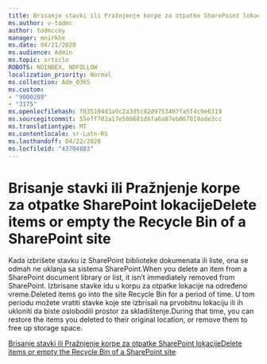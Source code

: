 ```yaml
---
title: Brisanje stavki ili Pražnjenje korpe za otpatke SharePoint lokacije
ms.author: v-todmc
author: todmccoy
manager: mnirkhe
ms.date: 04/21/2020
ms.audience: Admin
ms.topic: article
ROBOTS: NOINDEX, NOFOLLOW
localization_priority: Normal
ms.collection: Adm_O365
ms.custom:
- "9000209"
- "3175"
ms.openlocfilehash: f035104d3a9c2a3d5c82d9753497fa5f4c9e6319
ms.sourcegitcommit: 55eff703a17e500681d8fa6a87eb067019ade3cc
ms.translationtype: MT
ms.contentlocale: sr-Latn-RS
ms.lasthandoff: 04/22/2020
ms.locfileid: "43704883"
---
```

# <a name="delete-items-or-empty-the-recycle-bin-of-a-sharepoint-site"></a><span data-ttu-id="c0b78-102">Brisanje stavki ili Pražnjenje korpe za otpatke SharePoint lokacije</span><span class="sxs-lookup"><span data-stu-id="c0b78-102">Delete items or empty the Recycle Bin of a SharePoint site</span></span> 

<span data-ttu-id="c0b78-103">Kada izbrišete stavku iz SharePoint biblioteke dokumenata ili liste, ona se odmah ne uklanja sa sistema SharePoint.</span><span class="sxs-lookup"><span data-stu-id="c0b78-103">When you delete an item from a SharePoint document library or list, it isn’t immediately removed from SharePoint.</span></span> <span data-ttu-id="c0b78-104">Izbrisane stavke idu u korpu za otpatke lokacije na određeno vreme.</span><span class="sxs-lookup"><span data-stu-id="c0b78-104">Deleted items go into the site Recycle Bin for a period of time.</span></span> <span data-ttu-id="c0b78-105">U tom periodu možete vratiti stavke koje ste izbrisali na prvobitnu lokaciju ili ih ukloniti da biste oslobodili prostor za skladištenje.</span><span class="sxs-lookup"><span data-stu-id="c0b78-105">During that time, you can restore the items you deleted to their original location, or remove them to free up storage space.</span></span>

[<span data-ttu-id="c0b78-106">Brisanje stavki ili Pražnjenje korpe za otpatke SharePoint lokacije</span><span class="sxs-lookup"><span data-stu-id="c0b78-106">Delete items or empty the Recycle Bin of a SharePoint site</span></span>](https://support.office.com/article/2e713599-d13e-40d6-96dc-66f0a366f74e)